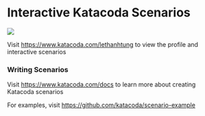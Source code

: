 # Interactive Katacoda Scenarios

[![](http://shields.katacoda.com/katacoda/lethanhtung/count.svg)](https://www.katacoda.com/lethanhtung "Get your profile on Katacoda.com")

Visit https://www.katacoda.com/lethanhtung to view the profile and interactive scenarios

### Writing Scenarios
Visit https://www.katacoda.com/docs to learn more about creating Katacoda scenarios

For examples, visit https://github.com/katacoda/scenario-example
